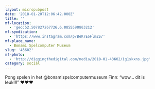 ```yaml
---
layout: micropubpost
date: '2018-01-20T12:06:42.000Z'
title: ''
mf-location:
  - 'geo:52.507827267726,6.0855590803212'
mf-syndication:
  - 'https://www.instagram.com/p/BeK7E6Flm2S/'
mf-place_name:
  - Bonami Spelcomputer Museum
slug: '43602'
mf-photo:
  - 'http://diggingthedigital.com/media/2018-01-43602/ig1skxns.jpg'
category: social
---
```

Pong spelen in het @bonamispelcomputermuseum Finn: “wow... dit is leuk!!!” ❤️❤️❤️

